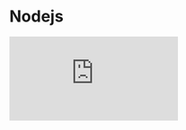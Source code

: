 # Nodejs

[![图片转自tw93](http://tw93.github.io/2015-03-01/shen-ru-qian-chu-nodejs-reading-mind-map.html)](http://tw93.github.io/2015-03-01/shen-ru-qian-chu-nodejs-reading-mind-map.html)
